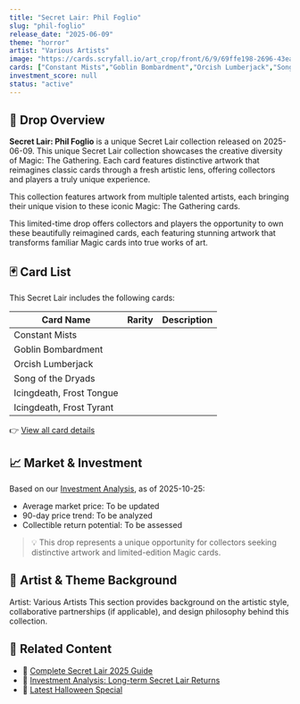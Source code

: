 ```yaml
---
title: "Secret Lair: Phil Foglio"
slug: "phil-foglio"
release_date: "2025-06-09"
theme: "horror"
artist: "Various Artists"
image: "https://cards.scryfall.io/art_crop/front/6/9/69ffe198-2696-43ea-b63b-9329f751d9ad.jpg?1748261258"
cards: ["Constant Mists","Goblin Bombardment","Orcish Lumberjack","Song of the Dryads","Icingdeath, Frost Tongue","Icingdeath, Frost Tyrant"]
investment_score: null
status: "active"
---
```


## 💠 Drop Overview
**Secret Lair: Phil Foglio** is a unique Secret Lair collection released on 2025-06-09. This unique Secret Lair collection showcases the creative diversity of Magic: The Gathering. Each card features distinctive artwork that reimagines classic cards through a fresh artistic lens, offering collectors and players a truly unique experience.

This collection features artwork from multiple talented artists, each bringing their unique vision to these iconic Magic: The Gathering cards.

This limited-time drop offers collectors and players the opportunity to own these beautifully reimagined cards, each featuring stunning artwork that transforms familiar Magic cards into true works of art.

## 🃏 Card List
This Secret Lair includes the following cards:

| Card Name | Rarity | Description |
|-----------|---------|-------------|
| Constant Mists |  |  |
| Goblin Bombardment |  |  |
| Orcish Lumberjack |  |  |
| Song of the Dryads |  |  |
| Icingdeath, Frost Tongue |  |  |
| Icingdeath, Frost Tyrant |  |  |

👉 [View all card details](/cards?drop=phil-foglio)

## 📈 Market & Investment
Based on our [Investment Analysis](/investment/phil-foglio), as of 2025-10-25:
- Average market price: To be updated
- 90-day price trend: To be analyzed
- Collectible return potential: To be assessed

> 💡 This drop represents a unique opportunity for collectors seeking distinctive artwork and limited-edition Magic cards.

## 🎨 Artist & Theme Background
Artist: Various Artists
This section provides background on the artistic style, collaborative partnerships (if applicable), and design philosophy behind this collection.

## 🔗 Related Content
- 📰 [Complete Secret Lair 2025 Guide](/news/secret-lair-2025-complete-guide)
- 💼 [Investment Analysis: Long-term Secret Lair Returns](/investment)
- 🎃 [Latest Halloween Special](/drops/secret-scare-superdrop-2025)